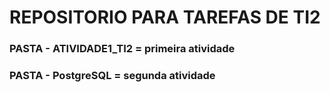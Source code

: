 # REPOSITORIO PARA TAREFAS DE TI2

### PASTA - ATIVIDADE1_TI2 = primeira atividade
### PASTA - PostgreSQL = segunda atividade